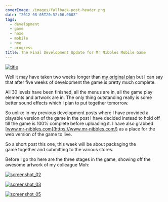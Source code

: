 ```yaml
---
coverImage: /images/fallback-post-header.png
date: "2012-08-05T20:52:06.000Z"
tags:
  - development
  - game
  - haxe
  - mobile
  - nme
  - progress
title: The Final Development Update for Mr Nibbles Mobile Game
---
```


[![](/wp-content/uploads/2012/08/title.png "title")](/wp-content/uploads/2012/08/title.png)

Well it may have taken two weeks longer than [my original plan](/posts/lets-make-a-mobile-game-in-3-weeks-with-haxe-nme/) but I can say that after five weeks of development the game is pretty much complete.

<!-- more -->

All 30 levels have been finished, all the menus are in, all the game play elements and artwork are in. The only thing outstanding really is some better sound effects which I plan to put together tomorrow.

So unlike in my previous development posts where I have provided a playable version of the game in the post I have decided instead to hold off till the game is 100% complete before uploading it. I have also grabbed [www.mr-nibbles.com](https://www.mr-nibbles.com/) as a place for the web version of the game to live.

So a short post this one, this week will be about packaging the game together and submitting to the various stores.

Before I go tho here are the three stages in the game, showing off the awesome artwork of my colleague Moh:

[![](/wp-content/uploads/2012/08/screenshot_021.gif "screenshot_02")](/wp-content/uploads/2012/08/screenshot_021.gif)

[![](/wp-content/uploads/2012/08/screenshot_031.gif "screenshot_03")](/wp-content/uploads/2012/08/screenshot_031.gif)

[![](/wp-content/uploads/2012/08/screenshot_051.jpg "screenshot_05")](/wp-content/uploads/2012/08/screenshot_051.jpg)
